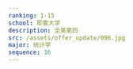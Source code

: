 ```yaml
---
ranking: 1-15
school: 耶鲁大学
description: 全美第四
src: /assets/offer_update/096.jpg
major: 统计学
sequence: 16
---
```

